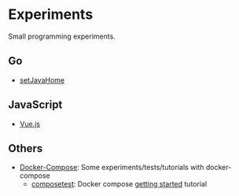 Experiments
===========
Small programming experiments.


Go
--
* [setJavaHome](setJavaHome/setJavaHome.go)

JavaScript
----------
* [Vue.js](https://belimawr.github.io/experiments/Vue.js/)

Others
------
* [Docker-Compose](docker-compose): Some experiments/tests/tutorials with docker-compose
  * [composetest](docker-compose/composetest): Docker compose [getting started](https://docs.docker.com/compose/gettingstarted/) tutorial
